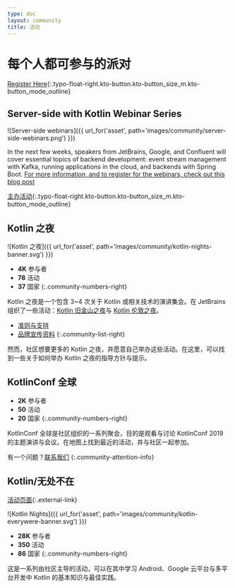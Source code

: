 ```yaml
---
type: doc
layout: community
title: 活动
---
```


# 每个人都可参与的派对

[Register Here](https://blog.jetbrains.com/kotlin/2020/11/server-side-with-kotlin-webinar-series/){:.typo-float-right.kto-button.kto-button_size_m.kto-button_mode_outline}

## Server-side with Kotlin Webinar Series

![Server-side webinars]({{ url_for('asset', path='images/community/server-side-webinars.png') }})
 
In the next few weeks, speakers from JetBrains, Google, and Confluent will cover essential topics of backend
 development: event stream management with Kafka, running applications in the cloud, and backends with Spring Boot. [For more information, and to register for the webinars, check out this blog post](https://blog.jetbrains.com/kotlin/2020/11/server-side-with-kotlin-webinar-series/)
 
[主办活动](https://surveys.jetbrains.com/s3/1eca96c71ee7){:.typo-float-right.kto-button.kto-button_size_m.kto-button_mode_outline}

## Kotlin 之夜

![Kotlin 之夜]({{ url_for('asset', path='images/community/kotlin-nights-banner.svg') }})

* **4K** 参与者
* **78** 活动
* **37** 国家
 {:.community-numbers-right}
 
Kotlin 之夜是一个包含 3~4 次关于 Kotlin 或相关技术的演讲集会。在 JetBrains 组织了一些活动：[Kotlin 旧金山之夜](https://blog.jetbrains.com/kotlin/2016/06/kotlin-night-recordings/)与 [Kotlin 伦敦之夜](https://blog.jetbrains.com/kotlin/2016/11/kotlin-night-in-london-recordings/)。

* [准则与支持](/community/kotlin-nights/guidelines.html)
* [品牌宣传资料](/community/kotlin-nights/branding.html)
 {:.community-list-right}

然而，社区想要更多的 Kotlin 之夜，并愿意自己举办这些活动。在这里，可以找到一些关于如何举办 Kotlin 之夜的指导方针与提示。
 
## KotlinConf 全球
 
* **2K** 参与者
* **50** 活动
* **20** 国家 
 {:.community-numbers-right}
 
KotlinConf 全球是社区组织的一系列聚会，目的是观看与讨论 KotlinConf 2019 的主题演讲与会议。在地图上找到最近的活动，并与社区一起参加。

有一个问题？[联系我们](mailto:kug@jetbrains.com)
{:.community-attention-info}


## Kotlin/无处不在

[活动页面](http://everywhere.kotlinlang.org){:.external-link}

![Kotlin Nights]({{ url_for('asset', path='images/community/kotlin-everywere-banner.svg') }})


* **28K** 参与者
* **350** 活动
* **86** 国家
 {:.community-numbers-right}

这是一系列由社区主导的活动，可以在其中学习 Android、Google 云平台与多平台开发中 Kotlin 的基本知识与最佳实践。
